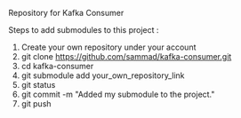 Repository for Kafka Consumer

Steps to add submodules to this project :

1. Create your own repository under your account
2. git clone https://github.com/sammad/kafka-consumer.git
3. cd kafka-consumer
4. git submodule add your_own_repository_link
5. git status
6. git commit -m "Added my submodule to the project."
7. git push
